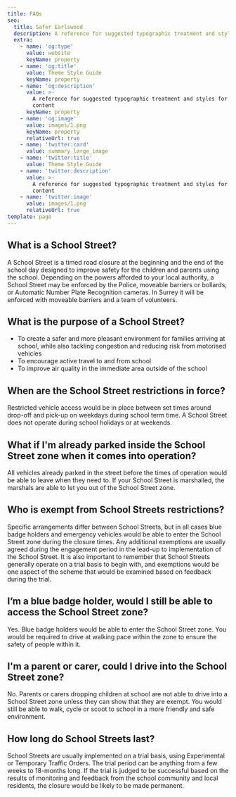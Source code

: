 ```yaml
---
title: FAQs
seo:
  title: Safer Earlswood
  description: A reference for suggested typographic treatment and styles for your content
  extra:
    - name: 'og:type'
      value: website
      keyName: property
    - name: 'og:title'
      value: Theme Style Guide
      keyName: property
    - name: 'og:description'
      value: >-
        A reference for suggested typographic treatment and styles for your
        content
      keyName: property
    - name: 'og:image'
      value: images/1.png
      keyName: property
      relativeUrl: true
    - name: 'twitter:card'
      value: summary_large_image
    - name: 'twitter:title'
      value: Theme Style Guide
    - name: 'twitter:description'
      value: >-
        A reference for suggested typographic treatment and styles for your
        content
    - name: 'twitter:image'
      value: images/1.png
      relativeUrl: true
template: page
---
```


## What is a School Street?

A School Street is a timed road closure at the beginning and the end of the school day designed to improve safety for the children and parents using the school. Depending on the powers afforded to your local authority, a School Street may be enforced by the Police, moveable barriers or bollards, or Automatic Number Plate Recognition cameras. In Surrey it will be enforced with moveable barriers and a team of volunteers.

## What is the purpose of a School Street? 

+ To create a safer and more pleasant environment for families arriving at school, while also tackling congestion and reducing risk from motorised vehicles
+ To encourage active travel to and from school
+ To improve air quality in the immediate area outside of the school


## When are the School Street restrictions in force?

Restricted vehicle access would be in place between set times around drop-off and pick-up on weekdays during school term time. A School Street does not operate during school holidays or at weekends.

## What if I'm already parked inside the School Street zone when it comes into operation?

All vehicles already parked in the street before the times of operation would be able to leave when they need to. If your School Street is marshalled, the marshals are able to let you out of the School Street zone.

## Who is exempt from School Streets restrictions?           

Specific arrangements differ between School Streets, but in all cases blue badge holders and emergency vehicles would be able to enter the School Street zone during the closure times. Any additional exemptions are usually agreed during the engagement period in the lead-up to implementation of the School Street. It is also important to remember that School Streets generally operate on a trial basis to begin with, and exemptions would be one aspect of the scheme that would be examined based on feedback during the trial. 

## I’m a blue badge holder, would I still be able to access the School Street zone?

Yes. Blue badge holders would be able to enter the School Street zone. You would be required to drive at walking pace within the zone to ensure the safety of people within it. 

## I'm a parent or carer, could I drive into the School Street zone?

No. Parents or carers dropping children at school are not able to drive into a School Street zone unless they can show that they are exempt. You would still be able to walk, cycle or scoot to school in a more friendly and safe environment.

## How long do School Streets last?

School Streets are usually implemented on a trial basis, using Experimental or Temporary Traffic Orders. The trial period can be anything from a few weeks to 18-months long. If the trial is judged to be successful based on the results of monitoring and feedback from the school community and local residents, the closure would be likely to be made permanent. 
